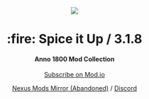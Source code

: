 <p align="center">
    <a href="https://anno-mods.github.io/Spice-it-Up/"><img src="https://github.com/anno-mods.png"></a>
</p>

<h1 align="center">:fire: Spice it Up / 3.1.8</h1>
<h4 align="center">Anno 1800 Mod Collection</h4>

<p align="center"><a href="https://mod.io/g/anno-1800?_q=Spice+It+up">Subscribe on Mod.io</a>
<p align="center"><a href="https://www.nexusmods.com/anno1800/mods/5">Nexus Mods Mirror (Abandoned)</a> 
/ <a href="https://discord.com/invite/KtfWbev">Discord</a></p>
